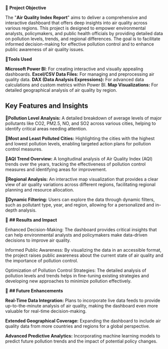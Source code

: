 📖 **Project Objective**

The "**Air Quality Index Report**" aims to deliver a comprehensive and interactive dashboard that offers deep insights into air quality across various regions. This project is designed to empower environmental analysts, policymakers, and public health officials by providing detailed data on pollution levels, trends, and regional differences. The goal is to facilitate informed decision-making for effective pollution control and to enhance public awareness of air quality issues.

📖**Tools Used**

**Microsoft Power BI**: For creating interactive and visually appealing dashboards.
**Excel/CSV Data Files:** For managing and preprocessing air quality data.
**DAX (Data Analysis Expressions):** For advanced data calculations and custom metrics within Power BI.
**Map Visualizations:** For detailed geographical analysis of air quality by region.
## Key Features and Insights

📖**Pollution Level Analysis:** A detailed breakdown of average levels of major pollutants like CO2, PM2.5, NO, and SO2 across various cities, helping to identify critical areas needing attention.

📖**Most and Least Polluted Cities:** Highlighting the cities with the highest and lowest pollution levels, enabling targeted action plans for pollution control measures.

📖**AQI Trend Overview:** A longitudinal analysis of Air Quality Index (AQI) trends over the years, tracking the effectiveness of pollution control measures and identifying areas for improvement.

📖**Regional Analysis:** An interactive map visualization that provides a clear view of air quality variations across different regions, facilitating regional planning and resource allocation.

📖**Dynamic Filtering:** Users can explore the data through dynamic filters, such as pollutant type, year, and region, allowing for a personalized and in-depth analysis.

📖 **## Results and Impact**

Enhanced Decision-Making: The dashboard provides critical insights that can help environmental analysts and policymakers make data-driven decisions to improve air quality.

Informed Public Awareness: By visualizing the data in an accessible format, the project raises public awareness about the current state of air quality and the importance of pollution control.

Optimization of Pollution Control Strategies: The detailed analysis of pollution levels and trends helps in fine-tuning existing strategies and developing new approaches to minimize pollution effectively.

📖 **## Future Enhancements**

**Real-Time Data Integration:** Plans to incorporate live data feeds to provide up-to-the-minute analysis of air quality, making the dashboard even more valuable for real-time decision-making.

**Extended Geographical Coverage:** Expanding the dashboard to include air quality data from more countries and regions for a global perspective.

**Advanced Predictive Analytics:** Incorporating machine learning models to predict future pollution trends and the impact of potential policy changes.
